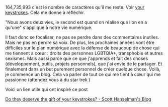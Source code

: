 164,735,993 c'est le nombre de caractères qu'il me reste. Voir [your keystrokes](https://keysleft.com/#). Cela me donne à réfléchir. 

"Nous avons deux vies, le second est quand on réalise que l'on en a qu'une" s'applique à notre vie numérique. 

Il faut donc se focaliser, ne pas se perdre dans des commentaires inutiles. Mais ne pas en perdre sa voix. De plus, les prochaines années vont être difficiles sur le plan numérique avec la défense de beaucoup de chose qui me tiennent à cœur : droits des personnes LGBTQIA+, transphobie et autres sexismes. Mais aussi parce que ce que j'apprends et fait des choses (développement, outils, projets personnels), que j'ai envie de le partager. Et finalement dans un but purement personnel de créer quelque chose. Voilà, je commence un blog. Cela va parler de tout ce qui me tient à cœur qui me passionne (attendez vous à du star trek )

Voici un lien utile qui ont inspiré ce post 

[Do they deserve the gift of your keystrokes? - Scott Hanselman's Blog](https://www.hanselman.com/blog/do-they-deserve-the-gift-of-your-keystrokes)
